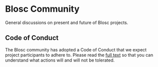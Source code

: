 # Blosc Community

General discussions on present and future of Blosc projects.

## Code of Conduct

The Blosc community has adopted a Code of Conduct that we expect project participants to adhere to.
Please read the [full text](https://github.com/Blosc/community/blob/master/CODE_OF_CONDUCT.md)
so that you can understand what actions will and will not be tolerated.
